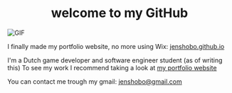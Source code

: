 <h1 align="center"> welcome to my GitHub </h1>

<img src="https://morbotron.com/video/S06E01/ohF6aYeOQ-TZfnqyLAT8lVHgcc4=.gif" alt="GIF">

I finally made my portfolio website, no more using Wix: <a href="https://jenshobo.github.io/index.html">jenshobo.github.io</a>

I'm a Dutch game developer and software engineer student (as of writing this)
To see my work I recommend taking a look at <a href="https://jenshobo.github.io/Extra/Work.html">my portfolio website</a>

You can contact me trough my gmail: <a data-auto-recognition="true" href="mailto:jenshobo@gmail.com">jenshobo@gmail.com</a>
